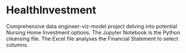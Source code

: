 # HealthInvestment
Comprehensive data engineer-viz-model project delving into potential Nursing Home Investment options. 
The Jupyter Notebook is the Python cleansing file. 
The Excel file analyses the Financial Statement to select columns. 
